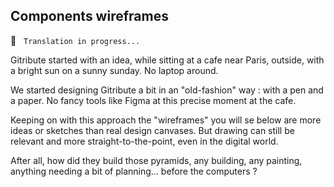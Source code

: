 
## Components wireframes

🚧  &nbsp; `Translation in progress...`

Gitribute started with an idea, while sitting at a cafe near Paris, outside, with a bright sun on a sunny sunday. No laptop around.

We started designing Gitribute a bit in an "old-fashion" way : with a pen and a paper. No fancy tools like Figma at this precise moment at the cafe.

Keeping on with this approach the "wireframes" you will se below are more ideas or sketches than real design canvases. But drawing can still be relevant and more straight-to-the-point, even in the digital world.

After all, how did they build those pyramids, any building, any painting, anything needing a bit of planning... before the computers ?
